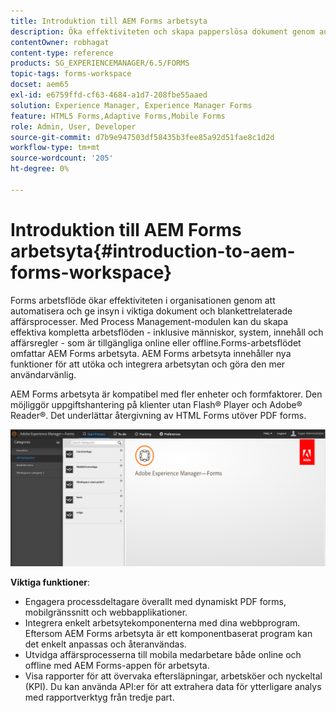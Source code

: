 ```yaml
---
title: Introduktion till AEM Forms arbetsyta
description: Öka effektiviteten och skapa papperslösa dokument genom automatisering av affärsprocesser med LiveCycle AEM Forms.
contentOwner: robhagat
content-type: reference
products: SG_EXPERIENCEMANAGER/6.5/FORMS
topic-tags: forms-workspace
docset: aem65
exl-id: e6759ffd-cf63-4684-a1d7-208fbe55aaed
solution: Experience Manager, Experience Manager Forms
feature: HTML5 Forms,Adaptive Forms,Mobile Forms
role: Admin, User, Developer
source-git-commit: d7b9e947503df58435b3fee85a92d51fae8c1d2d
workflow-type: tm+mt
source-wordcount: '205'
ht-degree: 0%

---
```


# Introduktion till AEM Forms arbetsyta{#introduction-to-aem-forms-workspace}

Forms arbetsflöde ökar effektiviteten i organisationen genom att automatisera och ge insyn i viktiga dokument och blankettrelaterade affärsprocesser. Med Process Management-modulen kan du skapa effektiva kompletta arbetsflöden - inklusive människor, system, innehåll och affärsregler - som är tillgängliga online eller offline.Forms-arbetsflödet omfattar AEM Forms arbetsyta. AEM Forms arbetsyta innehåller nya funktioner för att utöka och integrera arbetsytan och göra den mer användarvänlig.

AEM Forms arbetsyta är kompatibel med fler enheter och formfaktorer. Den möjliggör uppgiftshantering på klienter utan Flash® Player och Adobe® Reader®. Det underlättar återgivning av HTML Forms utöver PDF forms.

![html-ws](assets/html-ws.png)

**Viktiga funktioner**:

* Engagera processdeltagare överallt med dynamiskt PDF forms, mobilgränssnitt och webbapplikationer.
* Integrera enkelt arbetsytekomponenterna med dina webbprogram. Eftersom AEM Forms arbetsyta är ett komponentbaserat program kan det enkelt anpassas och återanvändas.
* Utvidga affärsprocesserna till mobila medarbetare både online och offline med AEM Forms-appen för arbetsyta.
* Visa rapporter för att övervaka eftersläpningar, arbetsköer och nyckeltal (KPI). Du kan använda API:er för att extrahera data för ytterligare analys med rapportverktyg från tredje part.
